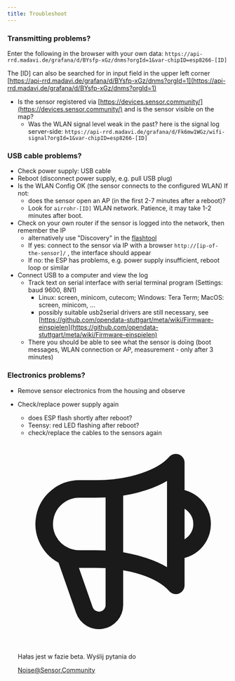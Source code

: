 ```yaml
---
title: Troubleshoot
---
```


### Transmitting problems?
Enter the following in the browser with your own data:
`https://api-rrd.madavi.de/grafana/d/BYsfp-xGz/dnms?orgId=1&var-chipID=esp8266-[ID]`

The [ID] can also be searched for in input field in the upper left corner [https://api-rrd.madavi.de/grafana/d/BYsfp-xGz/dnms?orgId=1](https://api-rrd.madavi.de/grafana/d/BYsfp-xGz/dnms?orgId=1)

* Is the sensor registered via [https://devices.sensor.community/](https://devices.sensor.community/) and is the sensor visible on the map?
    * Was the WLAN signal level weak in the past?
        here is the signal log server-side: `https://api-rrd.madavi.de/grafana/d/Fk6mw1WGz/wifi-signal?orgId=1&var-chipID=esp8266-[ID]`
        


### USB cable problems?
* Check power supply: USB cable
* Reboot (disconnect power supply, e.g. pull USB plug)
* Is the WLAN Config OK (the sensor connects to the configured WLAN) If not:
    * does the sensor open an AP (in the first 2-7 minutes after a reboot)?
    * Look for `airrohr-[ID]` WLAN network. Patience, it may take 1-2 minutes after boot.
* Check on your own router if the sensor is logged into the network, then remember the IP 
    * alternatively use "Discovery" in the [flashtool](https://github.com/opendata-stuttgart/airrohr-firmware-flasher//)
    * If yes: connect to the sensor via IP with a browser `http://[ip-of-the-sensor]/` , the interface should appear 
    * If no: the ESP has problems, e.g. power supply insufficient, reboot loop or similar
* Connect USB to a computer and view the log 
    * Track text on serial interface with serial terminal program (Settings: baud 9600, 8N1)
        * Linux: screen, minicom, cutecom; Windows: Tera Term; MacOS: screen, minicom, ...
        * possibly suitable usb2serial drivers are still necessary, see [https://github.com/opendata-stuttgart/meta/wiki/Firmware-einspielen](https://github.com/opendata-stuttgart/meta/wiki/Firmware-einspielen)     
    * There you should be able to see what the sensor is doing (boot messages, WLAN connection or AP, measurement - only after 3 minutes)

### Electronics problems?
* Remove sensor electronics from the housing and observe
* Check/replace power supply again
    * does ESP flash shortly after reboot?
    * Teensy: red LED flashing after reboot?
    * check/replace the cables to the sensors again




  <div class="max-w-screen-xl mx-auto pt-5">
      <div class="p-2 rounded-lg bg-indigo-100 shadow-lg sm:p-3">
      <div class="flex items-center">
            <span class="p-2 rounded-lg bg-indigo-500">
              <svg class="h-8 w-8 text-white" fill="none" viewBox="0 0 24 24" stroke="currentColor">
                <path stroke-linecap="round" stroke-linejoin="round" stroke-width="2" d="M11 5.882V19.24a1.76 1.76 0 01-3.417.592l-2.147-6.15M18 13a3 3 0 100-6M5.436 13.683A4.001 4.001 0 017 6h1.832c4.1 0 7.625-1.234 9.168-3v14c-1.543-1.766-5.067-3-9.168-3H7a3.988 3.988 0 01-1.564-.317z" />
              </svg>
            </span>
        <div class="flex flex-wrap">
          <div class="flex-wrap flex">
            <p class="pt-1 text-indigo-700 font-medium">
                Hałas jest w fazie beta. Wyślij pytania do</p>
          <a href="mailto:Noise@Sensor.Community" class="ml-1 font-medium underline text-white hover:text-yellow-600">
                  Noise@Sensor.Community</a>
          </div>
           </div>
      </div>
    </div>
  </div>
